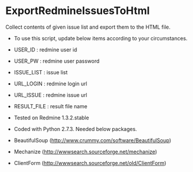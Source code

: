 ExportRedmineIssuesToHtml
===================
Collect contents of given issue list and export them to the HTML file.

- To use this script, update below items according to your circumstances.
 - USER\_ID : redmine user id
 - USER\_PW : redmine user password
 - ISSUE\_LIST : issue list
 - URL\_LOGIN : redmine login url
 - URL\_ISSUE : redmine issue url
 - RESULT\_FILE : result file name

- Tested on Redmine 1.3.2.stable
 
- Coded with Python 2.7.3. Needed below packages.
 - BeautifulSoup (http://www.crummy.com/software/BeautifulSoup)
 - Mechanize (http://wwwsearch.sourceforge.net/mechanize)
 - ClientForm (http://wwwsearch.sourceforge.net/old/ClientForm)
